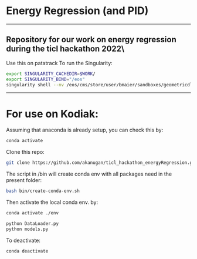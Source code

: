 # Energy Regression (and PID)
----

Repository for our work on energy regression during the ticl hackathon 2022\
-------------------------------
Use this on patatrack 
To run the Singularity:
```bash
export SINGULARITY_CACHEDIR=$WORK/
export SINGULARITY_BIND="/eos"
singularity shell --nv /eos/cms/store/user/bmaier/sandboxes/geometricdl.sif 
```
-------------------------------

# For use on Kodiak:
Assuming that anaconda is already setup, you can check this by:
```bash
conda activate
```

Clone this repo:
```bash
git clone https://github.com/akanugan/ticl_hackathon_energyRegression.git
```

The script in /bin will create conda env with all packages need in the present folder:
```bash
bash bin/create-conda-env.sh
```
Then activate the local conda env. by:
```bash
conda activate ./env
```

```bash 
python DataLoader.py
python models.py
```

To deactivate:
```bash
conda deactivate
```
